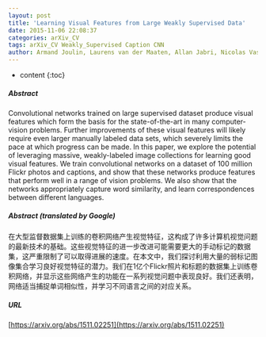 ```yaml
---
layout: post
title: 'Learning Visual Features from Large Weakly Supervised Data'
date: 2015-11-06 22:08:37
categories: arXiv_CV
tags: arXiv_CV Weakly_Supervised Caption CNN
author: Armand Joulin, Laurens van der Maaten, Allan Jabri, Nicolas Vasilache
---
```


* content
{:toc}

##### Abstract
Convolutional networks trained on large supervised dataset produce visual features which form the basis for the state-of-the-art in many computer-vision problems. Further improvements of these visual features will likely require even larger manually labeled data sets, which severely limits the pace at which progress can be made. In this paper, we explore the potential of leveraging massive, weakly-labeled image collections for learning good visual features. We train convolutional networks on a dataset of 100 million Flickr photos and captions, and show that these networks produce features that perform well in a range of vision problems. We also show that the networks appropriately capture word similarity, and learn correspondences between different languages.

##### Abstract (translated by Google)
在大型监督数据集上训练的卷积网络产生视觉特征，这构成了许多计算机视觉问题的最新技术的基础。这些视觉特征的进一步改进可能需要更大的手动标记的数据集，这严重限制了可以取得进展的速度。在本文中，我们探讨利用大量的弱标记图像集合学习良好视觉特征的潜力。我们在1亿个Flickr照片和标题的数据集上训练卷积网络，并显示这些网络产生的功能在一系列视觉问题中表现良好。我们还表明，网络适当捕捉单词相似性，并学习不同语言之间的对应关系。

##### URL
[https://arxiv.org/abs/1511.02251](https://arxiv.org/abs/1511.02251)

